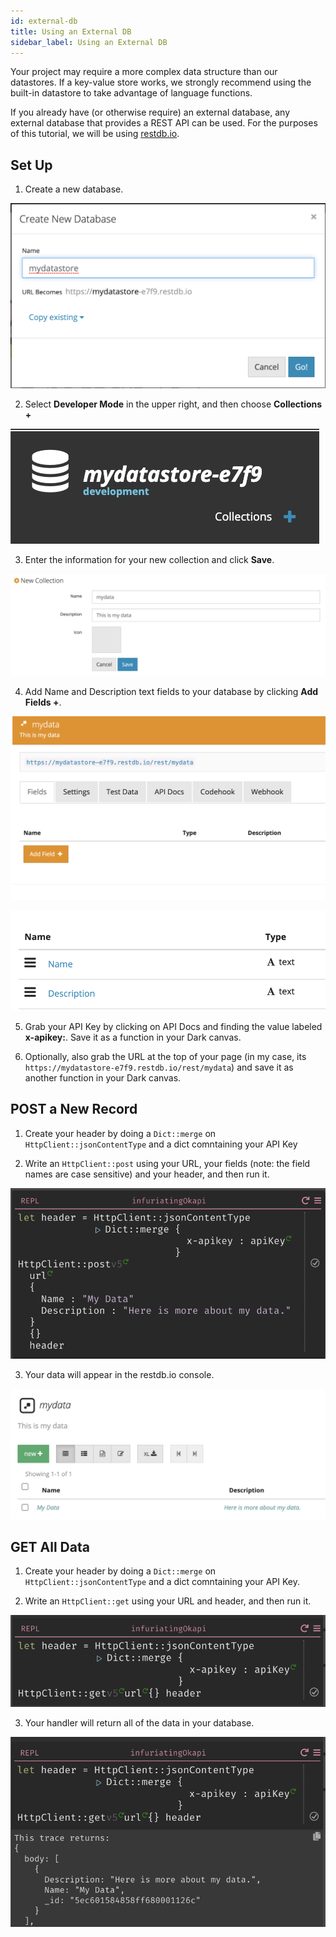 ```yaml
---
id: external-db
title: Using an External DB
sidebar_label: Using an External DB
---
```


Your project may require a more complex data structure than our datastores. If a key-value store works, we strongly recommend using the built-in datastore to take advantage of language functions. 

If you already have (or otherwise require) an external database, any external database that provides a REST API can be used. For the purposes of this tutorial, we will be using [restdb.io](https://restdb.io).

## Set Up

1. Create a new database.

![assets/external-db/create-db.png](assets/external-db/create-db.png)

2. Select **Developer Mode** in the upper right, and then choose **Collections +**

![assets/external-db/add-collection.png](assets/external-db/add-collection.png)

3. Enter the information for your new collection and click **Save**.

![assets/external-db/collection.png](assets/external-db/collection.png)

4. Add Name and Description text fields to your database by clicking **Add Fields +**. 

![assets/external-db/add-field.png](assets/external-db/add-fields.png)

![assets/external-db/fields.png](assets/external-db/fields.png)

5. Grab your API Key by clicking on API Docs and finding the value labeled **x-apikey:**. Save it as a function in your Dark canvas.

6. Optionally, also grab the URL at the top of your page (in my case, its `https://mydatastore-e7f9.restdb.io/rest/mydata`) and save it as another function in your Dark canvas.

## POST a New Record

1. Create your header by doing a `Dict::merge` on `HttpClient::jsonContentType` and a dict comntaining your API Key

2. Write an `HttpClient::post` using your URL, your fields (note: the field names are case sensitive) and your header, and then run it.

![assets/external-db/post.png](assets/external-db/post.png)

3. Your data will appear in the restdb.io console.

![assets/external-db/data.png](assets/external-db/data.png)

## GET All Data

1. Create your header by doing a `Dict::merge` on `HttpClient::jsonContentType` and a dict comntaining your API Key.

2. Write an `HttpClient::get` using your URL and header, and then run it.

![assets/external-db/get-all.png](assets/external-db/get-all.png)

3. Your handler will return all of the data in your database.

![assets/external-db/get-all-data.png](assets/external-db/get-all-data.png)

